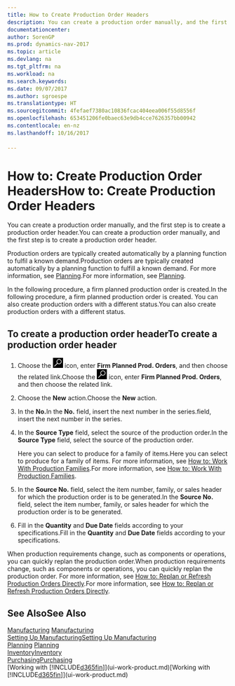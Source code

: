 ```yaml
---
title: How to Create Production Order Headers
description: You can create a production order manually, and the first step is to create a production order header.
documentationcenter: 
author: SorenGP
ms.prod: dynamics-nav-2017
ms.topic: article
ms.devlang: na
ms.tgt_pltfrm: na
ms.workload: na
ms.search.keywords: 
ms.date: 09/07/2017
ms.author: sgroespe
ms.translationtype: HT
ms.sourcegitcommit: 4fefaef7380ac10836fcac404eea006f55d8556f
ms.openlocfilehash: 653451206fe0baec63e9db4cce7626357bb00942
ms.contentlocale: en-nz
ms.lasthandoff: 10/16/2017

---
```

# <a name="how-to-create-production-order-headers"></a><span data-ttu-id="d0baa-103">How to: Create Production Order Headers</span><span class="sxs-lookup"><span data-stu-id="d0baa-103">How to: Create Production Order Headers</span></span>
<span data-ttu-id="d0baa-104">You can create a production order manually, and the first step is to create a production order header.</span><span class="sxs-lookup"><span data-stu-id="d0baa-104">You can create a production order manually, and the first step is to create a production order header.</span></span>

<span data-ttu-id="d0baa-105">Production orders are typically created automatically by a planning function to fulfil a known demand.</span><span class="sxs-lookup"><span data-stu-id="d0baa-105">Production orders are typically created automatically by a planning function to fulfill a known demand.</span></span> <span data-ttu-id="d0baa-106">For more information, see [Planning](production-planning.md).</span><span class="sxs-lookup"><span data-stu-id="d0baa-106">For more information, see [Planning](production-planning.md).</span></span>   

<span data-ttu-id="d0baa-107">In the following procedure, a firm planned production order is created.</span><span class="sxs-lookup"><span data-stu-id="d0baa-107">In the following procedure, a firm planned production order is created.</span></span> <span data-ttu-id="d0baa-108">You can also create production orders with a different status.</span><span class="sxs-lookup"><span data-stu-id="d0baa-108">You can also create production orders with a different status.</span></span>  

## <a name="to-create-a-production-order-header"></a><span data-ttu-id="d0baa-109">To create a production order header</span><span class="sxs-lookup"><span data-stu-id="d0baa-109">To create a production order header</span></span>  
1.  <span data-ttu-id="d0baa-110">Choose the ![Search for Page or Report](media/ui-search/search_small.png "Search for Page or Report icon") icon, enter **Firm Planned Prod. Orders**, and then choose the related link.</span><span class="sxs-lookup"><span data-stu-id="d0baa-110">Choose the ![Search for Page or Report](media/ui-search/search_small.png "Search for Page or Report icon") icon, enter **Firm Planned Prod. Orders**, and then choose the related link.</span></span>  
2.  <span data-ttu-id="d0baa-111">Choose the **New** action.</span><span class="sxs-lookup"><span data-stu-id="d0baa-111">Choose the **New** action.</span></span>  
3.  <span data-ttu-id="d0baa-112">In the **No.**</span><span class="sxs-lookup"><span data-stu-id="d0baa-112">In the **No.**</span></span> <span data-ttu-id="d0baa-113">field, insert the next number in the series.</span><span class="sxs-lookup"><span data-stu-id="d0baa-113">field, insert the next number in the series.</span></span>  
4.  <span data-ttu-id="d0baa-114">In the **Source Type** field, select the source of the production order.</span><span class="sxs-lookup"><span data-stu-id="d0baa-114">In the **Source Type** field, select the source of the production order.</span></span>

    <span data-ttu-id="d0baa-115">Here you can select to produce for a family of items.</span><span class="sxs-lookup"><span data-stu-id="d0baa-115">Here you can select to produce for a family of items.</span></span> <span data-ttu-id="d0baa-116">For more information, see [How to: Work With Production Families](production-how-work-family.md).</span><span class="sxs-lookup"><span data-stu-id="d0baa-116">For more information, see [How to: Work With Production Families](production-how-work-family.md).</span></span>
5.  <span data-ttu-id="d0baa-117">In the **Source No.** field, select the item number, family, or sales header for which the production order is to be generated.</span><span class="sxs-lookup"><span data-stu-id="d0baa-117">In the **Source No.** field, select the item number, family, or sales header for which the production order is to be generated.</span></span>  
6.  <span data-ttu-id="d0baa-118">Fill in the **Quantity** and **Due Date** fields according to your specifications.</span><span class="sxs-lookup"><span data-stu-id="d0baa-118">Fill in the **Quantity** and **Due Date** fields according to your specifications.</span></span>  

<span data-ttu-id="d0baa-119">When production requirements change, such as components or operations, you can quickly replan the production order.</span><span class="sxs-lookup"><span data-stu-id="d0baa-119">When production requirements change, such as components or operations, you can quickly replan the production order.</span></span> <span data-ttu-id="d0baa-120">For more information, see [How to: Replan or Refresh Production Orders Directly](production-how-to-replan-refresh-production-orders.md).</span><span class="sxs-lookup"><span data-stu-id="d0baa-120">For more information, see [How to: Replan or Refresh Production Orders Directly](production-how-to-replan-refresh-production-orders.md).</span></span> 

## <a name="see-also"></a><span data-ttu-id="d0baa-121">See Also</span><span class="sxs-lookup"><span data-stu-id="d0baa-121">See Also</span></span>  
<span data-ttu-id="d0baa-122">[Manufacturing](production-manage-manufacturing.md)  </span><span class="sxs-lookup"><span data-stu-id="d0baa-122">[Manufacturing](production-manage-manufacturing.md)  </span></span>  
[<span data-ttu-id="d0baa-123">Setting Up Manufacturing</span><span class="sxs-lookup"><span data-stu-id="d0baa-123">Setting Up Manufacturing</span></span>](production-configure-production-processes.md)  
<span data-ttu-id="d0baa-124">[Planning](production-planning.md)    </span><span class="sxs-lookup"><span data-stu-id="d0baa-124">[Planning](production-planning.md)    </span></span>  
[<span data-ttu-id="d0baa-125">Inventory</span><span class="sxs-lookup"><span data-stu-id="d0baa-125">Inventory</span></span>](inventory-manage-inventory.md)  
[<span data-ttu-id="d0baa-126">Purchasing</span><span class="sxs-lookup"><span data-stu-id="d0baa-126">Purchasing</span></span>](purchasing-manage-purchasing.md)  
<span data-ttu-id="d0baa-127">[Working with [!INCLUDE[d365fin](includes/d365fin_md.md)]](ui-work-product.md)</span><span class="sxs-lookup"><span data-stu-id="d0baa-127">[Working with [!INCLUDE[d365fin](includes/d365fin_md.md)]](ui-work-product.md)</span></span>

